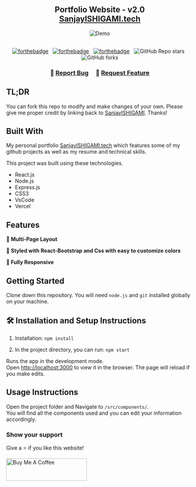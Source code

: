 <h2 align="center">
  Portfolio Website - v2.0<br/>
  <a href="https://SanjayISHIGAMI.vercel.app/" target="_blank">SanjayISHIGAMI.tech</a>
</h2>
<div align="center">
  <img alt="Demo" src="./Images/readme-img1.png" />
</div>

<br/>

<center>

[![forthebadge](https://forthebadge.com/images/badges/built-with-love.svg)](https://forthebadge.com) &nbsp;
[![forthebadge](https://forthebadge.com/images/badges/made-with-javascript.svg)](https://forthebadge.com) &nbsp;
[![forthebadge](https://forthebadge.com/images/badges/open-source.svg)](https://forthebadge.com) &nbsp;
![GitHub Repo stars](https://img.shields.io/github/stars/SanjayISHIGAMI/Portfolio?color=red&logo=github&style=for-the-badge) &nbsp;
![GitHub forks](https://img.shields.io/github/forks/SanjayISHIGAMI/Portfolio?color=red&logo=github&style=for-the-badge)

</center>

<h3 align="center">
    🔹
    <a href="https://github.com/SanjayISHIGAMI/Portfolio/issues">Report Bug</a> &nbsp; &nbsp;
    🔹
    <a href="https://github.com/SanjayISHIGAMI/Portfolio/issues">Request Feature</a>
</h3>

## TL;DR

You can fork this repo to modify and make changes of your own. Please give me proper credit by linking back to [SanjayISHIGAMI](https://github.com/SanjayISHIGAMI/Portfolio). Thanks!

## Built With

My personal portfolio <a href="https://SanjayISHIGAMI.vercel.app/" target="_blank">SanjayISHIGAMI.tech</a> which features some of my github projects as well as my resume and technical skills.<br/>

This project was built using these technologies.

- React.js
- Node.js
- Express.js
- CSS3
- VsCode
- Vercel

## Features

**📖 Multi-Page Layout**

**🎨 Styled with React-Bootstrap and Css with easy to customize colors**

**📱 Fully Responsive**

## Getting Started

Clone down this repository. You will need `node.js` and `git` installed globally on your machine.

## 🛠 Installation and Setup Instructions

1. Installation: `npm install`

2. In the project directory, you can run: `npm start`

Runs the app in the development mode.\
Open [http://localhost:3000](http://localhost:3000) to view it in the browser.
The page will reload if you make edits.

## Usage Instructions

Open the project folder and Navigate to `/src/components/`. <br/>
You will find all the components used and you can edit your information accordingly.

### Show your support

Give a ⭐ if you like this website!

<a ><img src="https://cdn.buymeacoffee.com/buttons/v2/default-violet.png" alt="Buy Me A Coffee" height= "60px" width= "217px" ></a>

